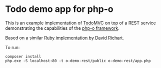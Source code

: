 Todo demo app for php-o
=======================

This is an example implementation of [TodoMVC](http://todomvc.com/) on top of a REST service demonstrating the capabilities of the [php-o framework](https://github.com/jsebrech/php-o).

Based on a similar [Ruby implementation by David Richart](https://github.com/drichard/todo-backbone-sample).

To run:

    composer install
    php.exe -S localhost:80 -t o-demo-rest/public o-demo-rest/app.php
